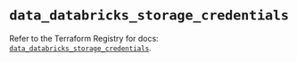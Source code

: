 # `data_databricks_storage_credentials`

Refer to the Terraform Registry for docs: [`data_databricks_storage_credentials`](https://registry.terraform.io/providers/databricks/databricks/1.90.0/docs/data-sources/storage_credentials).
